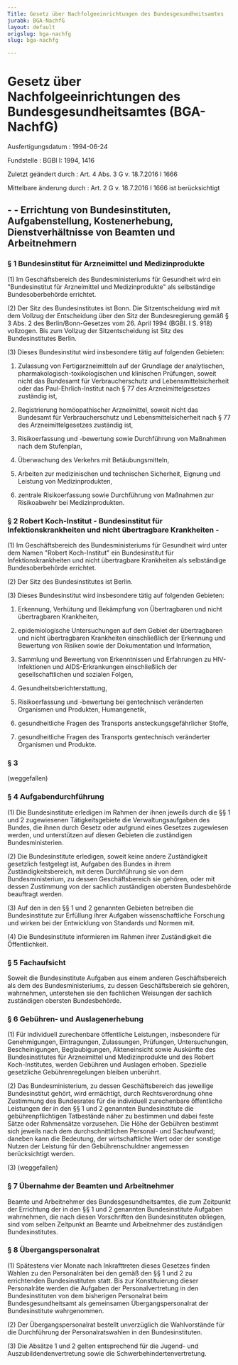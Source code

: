 ```yaml
---
Title: Gesetz über Nachfolgeeinrichtungen des Bundesgesundheitsamtes
jurabk: BGA-NachfG
layout: default
origslug: bga-nachfg
slug: bga-nachfg

---
```


# Gesetz über Nachfolgeeinrichtungen des Bundesgesundheitsamtes (BGA-NachfG)

Ausfertigungsdatum
:   1994-06-24

Fundstelle
:   BGBl I: 1994, 1416

Zuletzt geändert durch
:   Art. 4 Abs. 3 G v. 18.7.2016 I 1666

Mittelbare änderung durch
:   Art. 2 G v. 18.7.2016 I 1666 ist berücksichtigt


## - - Errichtung von Bundesinstituten, Aufgabenstellung, Kostenerhebung, Dienstverhältnisse von Beamten und Arbeitnehmern



### § 1 Bundesinstitut für Arzneimittel und Medizinprodukte

(1) Im Geschäftsbereich des Bundesministeriums für Gesundheit wird ein
"Bundesinstitut für Arzneimittel und Medizinprodukte" als selbständige
Bundesoberbehörde errichtet.

(2) Der Sitz des Bundesinstitutes ist Bonn. Die Sitzentscheidung wird
mit dem Vollzug der Entscheidung über den Sitz der Bundesregierung
gemäß § 3 Abs. 2 des Berlin/Bonn-Gesetzes vom 26. April 1994 (BGBl. I
S. 918) vollzogen. Bis zum Vollzug der Sitzentscheidung ist Sitz des
Bundesinstitutes Berlin.

(3) Dieses Bundesinstitut wird insbesondere tätig auf folgenden
Gebieten:

1.  Zulassung von Fertigarzneimitteln auf der Grundlage der analytischen,
    pharmakologisch-toxikologischen und klinischen Prüfungen, soweit nicht
    das Bundesamt für Verbraucherschutz und Lebensmittelsicherheit oder
    das Paul-Ehrlich-Institut nach § 77 des Arzneimittelgesetzes zuständig
    ist,


2.  Registrierung homöopathischer Arzneimittel, soweit nicht das Bundesamt
    für Verbraucherschutz und Lebensmittelsicherheit nach § 77 des
    Arzneimittelgesetzes zuständig ist,


3.  Risikoerfassung und -bewertung sowie Durchführung von Maßnahmen nach
    dem Stufenplan,


4.  Überwachung des Verkehrs mit Betäubungsmitteln,


5.  Arbeiten zur medizinischen und technischen Sicherheit, Eignung und
    Leistung von Medizinprodukten,


6.  zentrale Risikoerfassung sowie Durchführung von Maßnahmen zur
    Risikoabwehr bei Medizinprodukten.





### § 2 Robert Koch-Institut - Bundesinstitut für Infektionskrankheiten und nicht übertragbare Krankheiten -

(1) Im Geschäftsbereich des Bundesministeriums für Gesundheit wird
unter dem Namen "Robert Koch-Institut" ein Bundesinstitut für
Infektionskrankheiten und nicht übertragbare Krankheiten als
selbständige Bundesoberbehörde errichtet.

(2) Der Sitz des Bundesinstitutes ist Berlin.

(3) Dieses Bundesinstitut wird insbesondere tätig auf folgenden
Gebieten:

1.  Erkennung, Verhütung und Bekämpfung von Übertragbaren und nicht
    übertragbaren Krankheiten,


2.  epidemiologische Untersuchungen auf dem Gebiet der übertragbaren und
    nicht übertragbaren Krankheiten einschließlich der Erkennung und
    Bewertung von Risiken sowie der Dokumentation und Information,


3.  Sammlung und Bewertung von Erkenntnissen und Erfahrungen zu HIV-
    Infektionen und AIDS-Erkrankungen einschließlich der
    gesellschaftlichen und sozialen Folgen,


4.  Gesundheitsberichterstattung,


5.  Risikoerfassung und -bewertung bei gentechnisch veränderten Organismen
    und Produkten, Humangenetik,


6.  gesundheitliche Fragen des Transports ansteckungsgefährlicher Stoffe,


7.  gesundheitliche Fragen des Transports gentechnisch veränderter
    Organismen und Produkte.





### § 3

(weggefallen)


### § 4 Aufgabendurchführung

(1) Die Bundesinstitute erledigen im Rahmen der ihnen jeweils durch
die §§ 1 und 2 zugewiesenen Tätigkeitsgebiete die Verwaltungsaufgaben
des Bundes, die ihnen durch Gesetz oder aufgrund eines Gesetzes
zugewiesen werden, und unterstützen auf diesen Gebieten die
zuständigen Bundesministerien.

(2) Die Bundesinstitute erledigen, soweit keine andere Zuständigkeit
gesetzlich festgelegt ist, Aufgaben des Bundes in ihrem
Zuständigkeitsbereich, mit deren Durchführung sie von dem
Bundesministerium, zu dessen Geschäftsbereich sie gehören, oder mit
dessen Zustimmung von der sachlich zuständigen obersten Bundesbehörde
beauftragt werden.

(3) Auf den in den §§ 1 und 2 genannten Gebieten betreiben die
Bundesinstitute zur Erfüllung ihrer Aufgaben wissenschaftliche
Forschung und wirken bei der Entwicklung von Standards und Normen mit.

(4) Die Bundesinstitute informieren im Rahmen ihrer Zuständigkeit die
Öffentlichkeit.


### § 5 Fachaufsicht

Soweit die Bundesinstitute Aufgaben aus einem anderen Geschäftsbereich
als dem des Bundesministeriums, zu dessen Geschäftsbereich sie
gehören, wahrnehmen, unterstehen sie den fachlichen Weisungen der
sachlich zuständigen obersten Bundesbehörde.


### § 6 Gebühren- und Auslagenerhebung

(1) Für individuell zurechenbare öffentliche Leistungen, insbesondere
für Genehmigungen, Eintragungen, Zulassungen, Prüfungen,
Untersuchungen, Bescheinigungen, Beglaubigungen, Akteneinsicht sowie
Auskünfte des Bundesinstitutes für Arzneimittel und Medizinprodukte
und des Robert Koch-Institutes, werden Gebühren und Auslagen erhoben.
Spezielle gesetzliche Gebührenregelungen bleiben unberührt.

(2) Das Bundesministerium, zu dessen Geschäftsbereich das jeweilige
Bundesinstitut gehört, wird ermächtigt, durch Rechtsverordnung ohne
Zustimmung des Bundesrates für die individuell zurechenbare
öffentliche Leistungen der in den §§ 1 und 2 genannten Bundesinstitute
die gebührenpflichtigen Tatbestände näher zu bestimmen und dabei feste
Sätze oder Rahmensätze vorzusehen. Die Höhe der Gebühren bestimmt sich
jeweils nach dem durchschnittlichen Personal- und Sachaufwand; daneben
kann die Bedeutung, der wirtschaftliche Wert oder der sonstige Nutzen
der Leistung für den Gebührenschuldner angemessen berücksichtigt
werden.

(3) (weggefallen)


### § 7 Übernahme der Beamten und Arbeitnehmer

Beamte und Arbeitnehmer des Bundesgesundheitsamtes, die zum Zeitpunkt
der Errichtung der in den §§ 1 und 2 genannten Bundesinstitute
Aufgaben wahrnehmen, die nach diesen Vorschriften den Bundesinstituten
obliegen, sind vom selben Zeitpunkt an Beamte und Arbeitnehmer des
zuständigen Bundesinstitutes.


### § 8 Übergangspersonalrat

(1) Spätestens vier Monate nach Inkrafttreten dieses Gesetzes finden
Wahlen zu den Personalräten bei den gemäß den §§ 1 und 2 zu
errichtenden Bundesinstituten statt. Bis zur Konstituierung dieser
Personalräte werden die Aufgaben der Personalvertretung in den
Bundesinstituten von dem bisherigen Personalrat beim
Bundesgesundheitsamt als gemeinsamen Übergangspersonalrat der
Bundesinstitute wahrgenommen.

(2) Der Übergangspersonalrat bestellt unverzüglich die Wahlvorstände
für die Durchführung der Personalratswahlen in den Bundesinstituten.

(3) Die Absätze 1 und 2 gelten entsprechend für die Jugend- und
Auszubildendenvertretung sowie die Schwerbehindertenvertretung.

